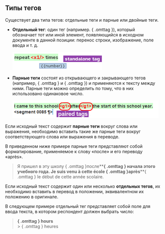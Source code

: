## Типы тегов

Существует два типа тегов: отдельные теги и парные или двойные теги.

- **Отдельный тег**: один тег (например. **<x1/>**{ .omttag }), который обозначает тот или иной элемент, появляющийся в исходном документе в данной позиции: перенос строки, изображение, поле ввода и т. д.

   ![](../_img/omt-tags-types-standalone-02.png)

- **Парные теги** состоят из открывающего и закрывающего тегов (например, **<g2>**{ .omttag } и **</g2>**{ .omttag }) и применяются к тексту между ними. Парные теги можно определить по тому, что в них использовано одинаковое число.

   ![](../_img/omt-tags-types-paired.png)

   <!-- ![](../_img/10_types_of_tags.jpg) -->
   <!-- ![](../_img/omt-tags-types-labels.png) -->
   <!-- @todo: png, use example of same text in source and corresponding translation with tags aruond the same -->

Если исходный текст содержит **парные теги** вокруг слова или выражения, необходимо вставить такие же парные теги вокруг соответствующего слова или выражения в переводе.

В приведенном ниже примере парные теги представляют собой форматирование, применяемое к слову «после» и его переводу «après».

> Я пришел в эту школу **<g1>**{ .omttag }после**</g1>**{ .omttag } начала этого учебного года.
> Je suis venu à cette école **<g1>**{ .omttag }après**</g1>**{ .omttag } le début de cette année scolaire.

Если исходный текст содержит один или несколько **отдельных тегов**, их необходимо вставить в перевод в положении, эквивалентном их положению в оригинале.

<!--
>> Write your answer in numerals in the box.<br/>
> Écrivez votre réponse en chiffres dans la boîte.
-->

В следующем примере отдельный тег представляет собой поле для ввода текста, в котором респондент должен выбрать число:

> <b>**<x1/>**{ .omttag } hours</b><br/> > **<x1/>**{ .omttag } heures
